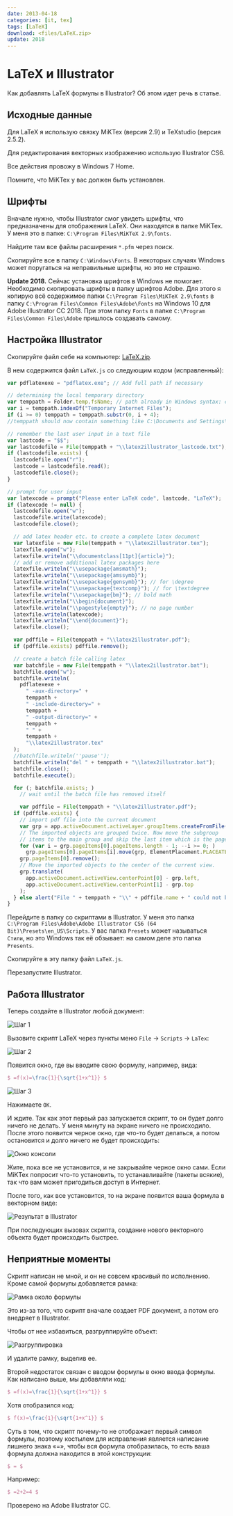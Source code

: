 ```yaml
---
date: 2013-04-18
categories: [it, tex]
tags: [LaTeX]
download: <files/LaTeX.zip>
update: 2018
---
```


# LaTeX и Illustrator

Как добавлять LaTeX формулы в Illustrator? Об этом идет речь в статье.

## Исходные данные

Для LaTeX я использую связку MiKTex (версия 2.9) и TeXstudio (версия 2.5.2).

Для редактирования векторных изображению использую Illustrator CS6.

Все действия провожу в Windows 7 Home.

Помните, что MiKTex у вас должен быть установлен.

## Шрифты

Вначале нужно, чтобы Illustrator смог увидеть шрифты, что предназначены для отображения LaTeX. Они находятся в папке MiKTex. У меня это в папке: `C:\Program Files\MiKTeX 2.9\fonts`.

Найдите там все файлы расширения `*.pfm` через поиск.

Скопируйте все в папку `C:\Windows\Fonts`. В некоторых случаях Windows может поругаться на неправильные шрифты, но это не страшно.

**Update 2018.** Сейчас установка шрифтов в Windows не помогает. Необходимо скопировать шрифты в папку шрифтов Adobe. Для этого я копирую всё содержимое папки `C:\Program Files\MiKTeX 2.9\fonts` в папку `C:\Program Files\Common Files\Adobe\Fonts` на Windows 10 для Adobe Illustrator CC 2018. При этом папку `Fonts` в папке `C:\Program Files\Common Files\Adobe` пришлось создавать самому.

## Настройка Illustrator

Скопируйте файл себе на компьютер: [LaTeX.zip](files/LaTeX.zip).

В нем содержится файл `LaTeX.js` со следующим кодом (исправленный):

```js
var pdflatexexe = "pdflatex.exe"; // Add full path if necessary

// determining the local temporary directory
var temppath = Folder.temp.fsName; // path already in Windows syntax: c:\...
var i = temppath.indexOf("Temporary Internet Files");
if (i >= 0) temppath = temppath.substr(0, i + 4);
//temppath should now contain something like C:\Documents and Settings\<user>\Local Settings\Temp

// remember the last user input in a text file
var lastcode = "$$";
var lastcodefile = File(temppath + "\\latex2illustrator_lastcode.txt");
if (lastcodefile.exists) {
  lastcodefile.open("r");
  lastcode = lastcodefile.read();
  lastcodefile.close();
}

// prompt for user input
var latexcode = prompt("Please enter LaTeX code", lastcode, "LaTeX");
if (latexcode != null) {
  lastcodefile.open("w");
  lastcodefile.write(latexcode);
  lastcodefile.close();

  // add latex header etc. to create a complete latex document
  var latexfile = new File(temppath + "\\latex2illustrator.tex");
  latexfile.open("w");
  latexfile.writeln("\\documentclass[11pt]{article}");
  // add or remove additional latex packages here
  latexfile.writeln("\\usepackage{amsmath}");
  latexfile.writeln("\\usepackage{amssymb}");
  latexfile.writeln("\\usepackage{gensymb}"); // for \degree
  latexfile.writeln("\\usepackage{textcomp}"); // for \textdegree
  latexfile.writeln("\\usepackage{bm}"); // bold math
  latexfile.writeln("\\begin{document}");
  latexfile.writeln("\\pagestyle{empty}"); // no page number
  latexfile.writeln(latexcode);
  latexfile.writeln("\\end{document}");
  latexfile.close();

  var pdffile = File(temppath + "\\latex2illustrator.pdf");
  if (pdffile.exists) pdffile.remove();

  // create a batch file calling latex
  var batchfile = new File(temppath + "\\latex2illustrator.bat");
  batchfile.open("w");
  batchfile.writeln(
    pdflatexexe +
      " -aux-directory=" +
      temppath +
      " -include-directory=" +
      temppath +
      " -output-directory=" +
      temppath +
      " " +
      temppath +
      "\\latex2illustrator.tex"
  );
  //batchfile.writeln(''pause'');
  batchfile.writeln("del " + temppath + "\\latex2illustrator.bat");
  batchfile.close();
  batchfile.execute();

  for (; batchfile.exists; )
    // wait until the batch file has removed itself

    var pdffile = File(temppath + "\\latex2illustrator.pdf");
  if (pdffile.exists) {
    // import pdf file into the current document
    var grp = app.activeDocument.activeLayer.groupItems.createFromFile(pdffile);
    // The imported objects are grouped twice. Now move the subgroup
    // items to the main group and skip the last item which is the page frame
    for (var i = grp.pageItems[0].pageItems.length - 1; --i >= 0; )
      grp.pageItems[0].pageItems[i].move(grp, ElementPlacement.PLACEATEND);
    grp.pageItems[0].remove();
    // Move the imported objects to the center of the current view.
    grp.translate(
      app.activeDocument.activeView.centerPoint[0] - grp.left,
      app.activeDocument.activeView.centerPoint[1] - grp.top
    );
  } else alert("File " + temppath + "\\" + pdffile.name + " could not be created. LaTeX error?");
}
```

Перейдите в папку со скриптами в Illustrator. У меня это папка `C:\Program Files\Adobe\Adobe Illustrator CS6 (64 Bit)\Presets\en_US\Scripts`. У вас папка `Presets` может называться `Стили`, но это Windows так её обзывает: на самом деле это папка `Presents`.

Скопируйте в эту папку файл `LaTeX.js`.

Перезапустите Illustrator.

## Работа Illustrator

Теперь создайте в Illustrator любой документ:

![Шаг 1](img/step_01.png)

Вызовите скрипт LaTeX через пункты меню `File` → `Scripts` → `LaTex`:

![Шаг 2](img/step_02.png)

Появится окно, где вы вводите свою формулу, например, вида:

```tex
$ =f(x)=\frac{1}{\sqrt{1+x^1}} $
```

![Шаг 3](img/step_03.png)

Нажимаете `OK`.

И ждите. Так как этот первый раз запускается скрипт, то он будет долго ничего не делать. У меня минуту на экране ничего не происходило. После этого появится черное окно, где что-то будет делаться, а потом остановится и долго ничего не будет происходить:

![Окно консоли](img/console.png)

Жите, пока все не установится, и не закрывайте черное окно сами. Если MiKTex попросит что-то установить, то устанавливайте (пакеты всякие), так что вам может пригодиться доступ в Интернет.

После того, как все установится, то на экране появится ваша формула в векторном виде:

![Результат в Illustrator](img/result.png)

При последующих вызовах скрипта, создание нового векторного объекта будет происходить быстрее.

## Неприятные моменты

Скрипт написан не мной, и он не совсем красивый по исполнению. Кроме самой формулы добавляется рамка:

![Рамка около формулы](img/rectangle.png)

Это из-за того, что скрипт вначале создает PDF документ, а потом его внедряет в Illustrator.

Чтобы от нее избавиться, разгруппируйте объект:

![Разгруппировка](img/ungroup.png)

И удалите рамку, выделив ее.

Второй недостаток связан с вводом формулы в окно ввода формулы. Как написано выше, мы добавляли код:

```tex
$ =f(x)=\frac{1}{\sqrt{1+x^1}} $
```

Хотя отобразился код:

```tex
$ f(x)=\frac{1}{\sqrt{1+x^1}} $
```

Суть в том, что скрипт почему-то не отображает первый символ формулы, поэтому костылем для исправления является написание лишнего знака «=», чтобы вся формула отобразилась, то есть ваша формула должна находится в этой конструкции:

```tex
$ = $
```

Например:

```tex
$ =2+2=4 $
```

Проверено на Adobe Illustrator CC.
